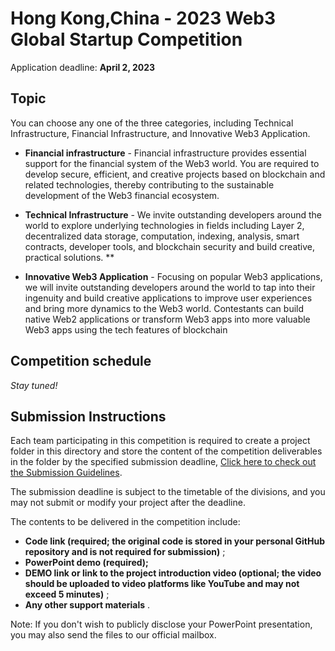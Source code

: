 # Hong Kong,China - 2023 Web3 Global Startup Competition



Application deadline: **April 2, 2023**



## Topic

You can choose any one of the three categories,  including Technical Infrastructure, Financial Infrastructure, and Innovative Web3 Application.

- **Financial infrastructure** - Financial infrastructure provides essential support for the financial system of the Web3 world. You are required to develop secure, efficient, and creative projects based on blockchain and related technologies, thereby contributing to the sustainable development of the Web3 financial ecosystem. 

- **Technical Infrastructure** - We invite outstanding developers around the world to explore underlying technologies in fields including Layer 2, decentralized data storage, computation, indexing, analysis, smart contracts, developer tools, and blockchain security and build creative, practical solutions. **

- **Innovative Web3 Application** - Focusing on popular Web3 applications, we will invite outstanding developers around the world to tap into their ingenuity and build creative applications to improve user experiences and bring more dynamics to the Web3 world. Contestants can build native Web2 applications or transform Web3 apps into more valuable Web3 apps using the tech features of blockchain



## Competition schedule



*Stay tuned!*





## Submission Instructions

Each team participating in this competition is required to create a project folder in this directory and store the content of the competition deliverables in the folder by the specified submission deadline, [Click here to check out the Submission Guidelines](/Developer_Library/Project_Submission_Guidelines.md).

The submission deadline is subject to the timetable of the divisions, and you may not submit or modify your project after the deadline.

The contents to be delivered in the competition include:

- **Code link (required; the original code is stored in your personal GitHub repository and is not required for submission)** ;
- **PowerPoint demo (required);**
- **DEMO link or link to the project introduction video (optional; the video should be uploaded to video platforms like YouTube and may not exceed 5 minutes)** ;
- **Any other support materials** .

Note: If you don't wish to publicly disclose your PowerPoint presentation, you may also send the files to our official mailbox.